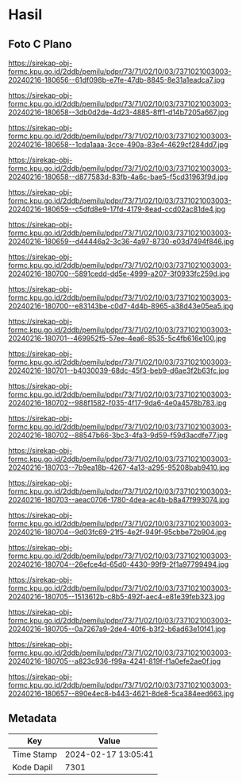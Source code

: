 # Hasil

## Foto C Plano

https://sirekap-obj-formc.kpu.go.id/2ddb/pemilu/pdpr/73/71/02/10/03/7371021003003-20240216-180656--61df098b-e7fe-47db-8845-8e31a1eadca7.jpg

https://sirekap-obj-formc.kpu.go.id/2ddb/pemilu/pdpr/73/71/02/10/03/7371021003003-20240216-180658--3db0d2de-4d23-4885-8ff1-d14b7205a667.jpg

https://sirekap-obj-formc.kpu.go.id/2ddb/pemilu/pdpr/73/71/02/10/03/7371021003003-20240216-180658--1cda1aaa-3cce-490a-83e4-4629cf284dd7.jpg

https://sirekap-obj-formc.kpu.go.id/2ddb/pemilu/pdpr/73/71/02/10/03/7371021003003-20240216-180658--d877583d-83fb-4a6c-bae5-f5cd31963f9d.jpg

https://sirekap-obj-formc.kpu.go.id/2ddb/pemilu/pdpr/73/71/02/10/03/7371021003003-20240216-180659--c5dfd8e9-17fd-4179-8ead-ccd02ac81de4.jpg

https://sirekap-obj-formc.kpu.go.id/2ddb/pemilu/pdpr/73/71/02/10/03/7371021003003-20240216-180659--d44446a2-3c36-4a97-8730-e03d7494f846.jpg

https://sirekap-obj-formc.kpu.go.id/2ddb/pemilu/pdpr/73/71/02/10/03/7371021003003-20240216-180700--5891cedd-dd5e-4999-a207-3f0933fc259d.jpg

https://sirekap-obj-formc.kpu.go.id/2ddb/pemilu/pdpr/73/71/02/10/03/7371021003003-20240216-180700--e83143be-c0d7-4d4b-8965-a38d43e05ea5.jpg

https://sirekap-obj-formc.kpu.go.id/2ddb/pemilu/pdpr/73/71/02/10/03/7371021003003-20240216-180701--469952f5-57ee-4ea6-8535-5c4fb616e100.jpg

https://sirekap-obj-formc.kpu.go.id/2ddb/pemilu/pdpr/73/71/02/10/03/7371021003003-20240216-180701--b4030039-68dc-45f3-beb9-d6ae3f2b63fc.jpg

https://sirekap-obj-formc.kpu.go.id/2ddb/pemilu/pdpr/73/71/02/10/03/7371021003003-20240216-180702--988f1582-f035-4f17-9da6-4e0a4578b783.jpg

https://sirekap-obj-formc.kpu.go.id/2ddb/pemilu/pdpr/73/71/02/10/03/7371021003003-20240216-180702--88547b66-3bc3-4fa3-9d59-f59d3acdfe77.jpg

https://sirekap-obj-formc.kpu.go.id/2ddb/pemilu/pdpr/73/71/02/10/03/7371021003003-20240216-180703--7b9ea18b-4267-4a13-a295-95208bab9410.jpg

https://sirekap-obj-formc.kpu.go.id/2ddb/pemilu/pdpr/73/71/02/10/03/7371021003003-20240216-180703--aeac0706-1780-4dea-ac4b-b8a47f993074.jpg

https://sirekap-obj-formc.kpu.go.id/2ddb/pemilu/pdpr/73/71/02/10/03/7371021003003-20240216-180704--9d03fc69-21f5-4e2f-949f-95cbbe72b904.jpg

https://sirekap-obj-formc.kpu.go.id/2ddb/pemilu/pdpr/73/71/02/10/03/7371021003003-20240216-180704--26efce4d-65d0-4430-99f9-2f1a97799494.jpg

https://sirekap-obj-formc.kpu.go.id/2ddb/pemilu/pdpr/73/71/02/10/03/7371021003003-20240216-180705--1513612b-c8b5-492f-aec4-e81e39feb323.jpg

https://sirekap-obj-formc.kpu.go.id/2ddb/pemilu/pdpr/73/71/02/10/03/7371021003003-20240216-180705--0a7267a9-2de4-40f6-b3f2-b6ad63e10f41.jpg

https://sirekap-obj-formc.kpu.go.id/2ddb/pemilu/pdpr/73/71/02/10/03/7371021003003-20240216-180705--a823c936-f99a-4241-819f-f1a0efe2ae0f.jpg

https://sirekap-obj-formc.kpu.go.id/2ddb/pemilu/pdpr/73/71/02/10/03/7371021003003-20240216-180657--890e4ec8-b443-4621-8de8-5ca384eed663.jpg


## Metadata

| Key        | Value               |
| ---------- | ------------------- |
| Time Stamp | 2024-02-17 13:05:41 |
| Kode Dapil | 7301                |



